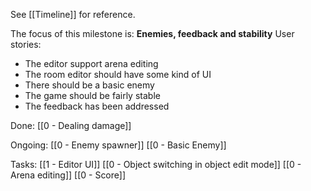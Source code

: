 See [[Timeline]] for reference. 

The focus of this milestone is: **Enemies, feedback and stability**
User stories: 
 - The editor support arena editing
 - The room editor should have some kind of UI
 - There should be a basic enemy
 - The game should be fairly stable
 - The feedback has been addressed

Done:
[[0 - Dealing damage]]

Ongoing: 
[[0 - Enemy spawner]]
[[0 - Basic Enemy]]

Tasks:
[[1 - Editor UI]]
[[0 - Object switching in object edit mode]]
[[0 - Arena editing]]
[[0 - Score]]
